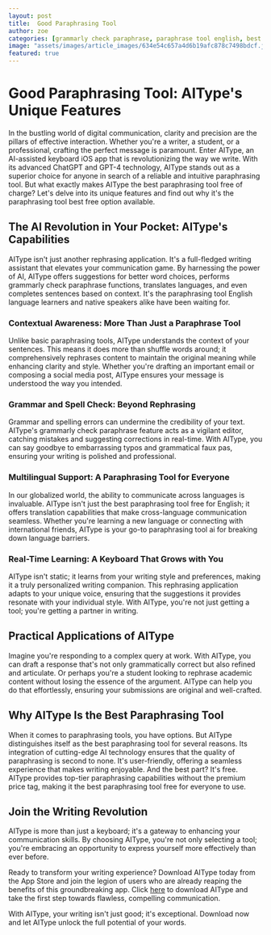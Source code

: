 ```yaml
---
layout: post
title:  Good Paraphrasing Tool
author: zoe
categories: [grammarly check paraphrase, paraphrase tool english, best paraphrasing tool free, best paraphrasing tool, paraphrasing tool best free, paraphrasing tool ai, rephrasing application]
image: "assets/images/article_images/634e54c657a4d6b19afc878c7498bdcf.jpg"
featured: true
---
```


# Good Paraphrasing Tool: AIType's Unique Features

In the bustling world of digital communication, clarity and precision are the pillars of effective interaction. Whether you're a writer, a student, or a professional, crafting the perfect message is paramount. Enter AIType, an AI-assisted keyboard iOS app that is revolutionizing the way we write. With its advanced ChatGPT and GPT-4 technology, AIType stands out as a superior choice for anyone in search of a reliable and intuitive paraphrasing tool. But what exactly makes AIType the best paraphrasing tool free of charge? Let's delve into its unique features and find out why it's the paraphrasing tool best free option available.

## The AI Revolution in Your Pocket: AIType's Capabilities

AIType isn't just another rephrasing application. It's a full-fledged writing assistant that elevates your communication game. By harnessing the power of AI, AIType offers suggestions for better word choices, performs grammarly check paraphrase functions, translates languages, and even completes sentences based on context. It's the paraphrasing tool English language learners and native speakers alike have been waiting for.

### Contextual Awareness: More Than Just a Paraphrase Tool

Unlike basic paraphrasing tools, AIType understands the context of your sentences. This means it does more than shuffle words around; it comprehensively rephrases content to maintain the original meaning while enhancing clarity and style. Whether you're drafting an important email or composing a social media post, AIType ensures your message is understood the way you intended.

### Grammar and Spell Check: Beyond Rephrasing

Grammar and spelling errors can undermine the credibility of your text. AIType's grammarly check paraphrase feature acts as a vigilant editor, catching mistakes and suggesting corrections in real-time. With AIType, you can say goodbye to embarrassing typos and grammatical faux pas, ensuring your writing is polished and professional.

### Multilingual Support: A Paraphrasing Tool for Everyone

In our globalized world, the ability to communicate across languages is invaluable. AIType isn't just the best paraphrasing tool free for English; it offers translation capabilities that make cross-language communication seamless. Whether you're learning a new language or connecting with international friends, AIType is your go-to paraphrasing tool ai for breaking down language barriers.

### Real-Time Learning: A Keyboard That Grows with You

AIType isn't static; it learns from your writing style and preferences, making it a truly personalized writing companion. This rephrasing application adapts to your unique voice, ensuring that the suggestions it provides resonate with your individual style. With AIType, you're not just getting a tool; you're getting a partner in writing.

## Practical Applications of AIType

Imagine you're responding to a complex query at work. With AIType, you can draft a response that's not only grammatically correct but also refined and articulate. Or perhaps you're a student looking to rephrase academic content without losing the essence of the argument. AIType can help you do that effortlessly, ensuring your submissions are original and well-crafted.

## Why AIType Is the Best Paraphrasing Tool

When it comes to paraphrasing tools, you have options. But AIType distinguishes itself as the best paraphrasing tool for several reasons. Its integration of cutting-edge AI technology ensures that the quality of paraphrasing is second to none. It's user-friendly, offering a seamless experience that makes writing enjoyable. And the best part? It's free. AIType provides top-tier paraphrasing capabilities without the premium price tag, making it the best paraphrasing tool free for everyone to use.

## Join the Writing Revolution

AIType is more than just a keyboard; it's a gateway to enhancing your communication skills. By choosing AIType, you're not only selecting a tool; you're embracing an opportunity to express yourself more effectively than ever before.

Ready to transform your writing experience? Download AIType today from the App Store and join the legion of users who are already reaping the benefits of this groundbreaking app. Click [here](https://apps.apple.com/us/app/aitype-grammar-check-keyboard/id6469163944) to download AIType and take the first step towards flawless, compelling communication.

With AIType, your writing isn't just good; it's exceptional. Download now and let AIType unlock the full potential of your words.